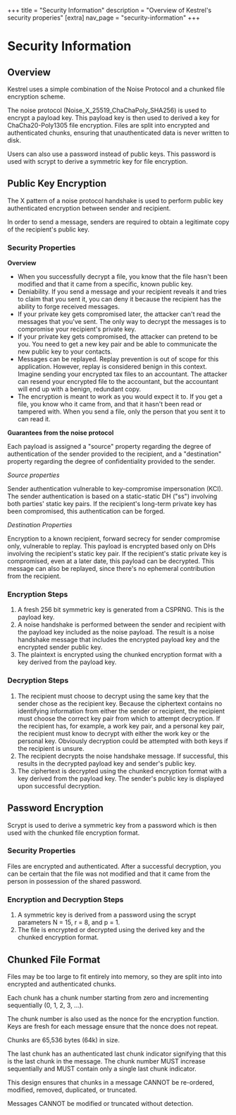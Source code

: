 +++
title = "Security Information"
description = "Overview of Kestrel's security properies"
[extra]
nav_page = "security-information"
+++

# Security Information

## Overview

Kestrel uses a simple combination of the Noise Protocol and a
chunked file encryption scheme.

The noise protocol (Noise_X_25519_ChaChaPoly_SHA256) is used to encrypt a
payload key. This payload key is then used to derived a key for
ChaCha20-Poly1305 file encryption. Files are split into encrypted and
authenticated chunks, ensuring that unauthenticated data is never written to disk.

Users can also use a password instead of public keys. This password is used
with scrypt to derive a symmetric key for file encryption.


## Public Key Encryption

The X pattern of a noise protocol handshake is used to perform public key
authenticated encryption between sender and recipient.

In order to send a message, senders are required to obtain a legitimate copy
of the recipient's public key.

### Security Properties

**Overview**

- When you successfully decrypt a file, you know that the file hasn't been
  modified and that it came from a specific, known public key.
- Deniability. If you send a message and your recipient reveals it and tries
  to claim that you sent it, you can deny it because the recipient has the
  ability to forge received messages.
- If your private key gets compromised later, the attacker can't read the
  messages that you've sent. The only way to decrypt the messages is to
  compromise your recipient's private key.
- If your private key gets compromised, the attacker can pretend to be you.
  You need to get a new key pair and be able to communicate the new public key
  to your contacts.
- Messages can be replayed. Replay prevention is out of scope for this
  application. However, replay is considered benign in this context. Imagine
  sending your encrypted tax files to an accountant. The attacker can resend
  your encrypted file to the accountant, but the accountant will end up with a
  benign, redundant copy.
- The encryption is meant to work as you would expect it to. If you get a file,
  you know who it came from, and that it hasn't been read or tampered with.
  When you send a file, only the person that you sent it to can read it.

**Guarantees from the noise protocol**

Each payload is assigned a "source" property regarding the degree of
authentication of the sender provided to the recipient, and a "destination"
property regarding the degree of confidentiality provided to the sender.

_Source properties_

Sender authentication vulnerable to key-compromise impersonation (KCI).
The sender authentication is based on a static-static DH ("ss") involving both
parties' static key pairs. If the recipient's long-term private key has been
compromised, this authentication can be forged.

_Destination Properties_

Encryption to a known recipient, forward secrecy for sender compromise only,
vulnerable to replay. This payload is encrypted based only on DHs involving the
recipient's static key pair. If the recipient's static private key is
compromised, even at a later date, this payload can be decrypted. This message
can also be replayed, since there's no ephemeral contribution from the
recipient.

### Encryption Steps

1. A fresh 256 bit symmetric key is generated from a CSPRNG. This is the
   payload key.
2. A noise handshake is performed between the sender and recipient with the
   payload key included as the noise payload. The result is a noise handshake
   message that includes the encrypted payload key and the encrypted sender
   public key.
3. The plaintext is encrypted using the chunked encryption format with a key
   derived from the payload key.

### Decryption Steps

1. The recipient must choose to decrypt using the same key that the sender
   chose as the recipient key. Because the ciphertext contains no identifying
   information from either the sender or recipient, the recipient must choose
   the correct key pair from which to attempt decryption. If the recipient has,
   for example, a work key pair, and a personal key pair, the recipient must
   know to decrypt with either the work key or the personal key. Obviously
   decryption could be attempted with both keys if the recipient is unsure.
2. The recipient decrypts the noise handshake message. If successful, this
   results in the decrypted payload key and sender's public key.
3. The ciphertext is decrypted using the chunked encryption format with a
   key derived from the payload key. The sender's public key is displayed upon
   successful decryption.


## Password Encryption

Scrypt is used to derive a symmetric key from a password which is then used
with the chunked file encryption format.

### Security Properties

Files are encrypted and authenticated. After a successful decryption, you can
be certain that the file was not modified and that it came from the person in
possession of the shared password.

### Encryption and Decryption Steps

1. A symmetric key is derived from a password using the scrypt parameters
   N = 15, r = 8, and p = 1.
2. The file is encrypted or decrypted using the derived key and the chunked
   encryption format.

## Chunked File Format

Files may be too large to fit entirely into memory, so they are split into
into encrypted and authenticated chunks.

Each chunk has a chunk number starting from zero and incrementing
sequentially (0, 1, 2, 3, ...).

The chunk number is also used as the nonce for the encryption function. Keys
are fresh for each message ensure that the nonce does not repeat.

Chunks are 65,536 bytes (64k) in size.

The last chunk has an authenticated last chunk indicator signifying that this
is the last chunk in the message. The chunk number MUST increase sequentially
and MUST contain only a single last chunk indicator.

This design ensures that chunks in a message CANNOT be re-ordered, modified, removed, duplicated, or truncated.

Messages CANNOT be modified or truncated without detection.
